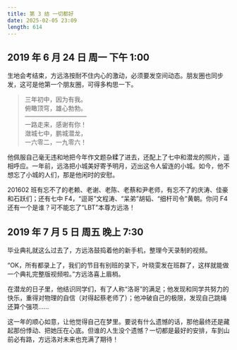 ```yaml
---
title: 第 3 结 一切都好
date: 2025-02-05 23:09
length: 614
---
```


## 2019 年 6 月 24 日  周一  下午 1:00

生地会考结束，方远洛按耐不住内心的激动，必须要发空间动态。朋友圈也同步发，这可是他第一个朋友圈，可得多构思一下。

> 三年初中，因为有我。  
> 俯瞰顶穹，雄心勃勃。  
> ——————————  
> 一路走来，感谢有你！  
> 潋城七中，鹏城潜龙，  
> 一六零二，一九零六！

他佩服自己毫无违和地把今年作文题杂糅了进去，还配上了七中和潜龙的照片，遥相呼应。一年前，远洛把小城美好寄予明月，迈出这令人留连的小城。如今，他不想忘了小城的人们，那是他闲时的安慰。

201602 班有忘不了的老赖、老谢、老陈、老蔡和尹老师，有忘不了的庆涛、佳豪和石跃们；还有七中 F4，“逗哥”文程涛、“呆弟”胡韬、“细杆司令”黄朝。你问 F4 还有一个是谁？可不能忘了“LBT”本尊方远洛！

## 2019 年 7 月 5 日  周五  晚上 7:30

毕业典礼就这么过去了，方远洛鼓捣着他的新手机，整理今天录制的视频。

“OK，所有都录上了，我们的节目有别班的录下，叶晓雯发在班群了，这样就能做一个典礼完整版视频啦。”方远洛喜上眉梢。

在潜龙的日子里，他结识同学们，有了人称“洛哥”的满足；他发现和同学共努力的快乐，重得对物理的自信（对得起蔡老师了）；他冲破自己的极限，发现自己跳绳还算个强项……

这一年的顺心如意，让他觉得自己在梦里。要说有什么遗憾的话，那他最终还是藏起那份悸动、把她压在心底。但谁的人生没个遗憾？一切都是最好的安排，车到山前必有路，方远洛对未来也充满了期待！
